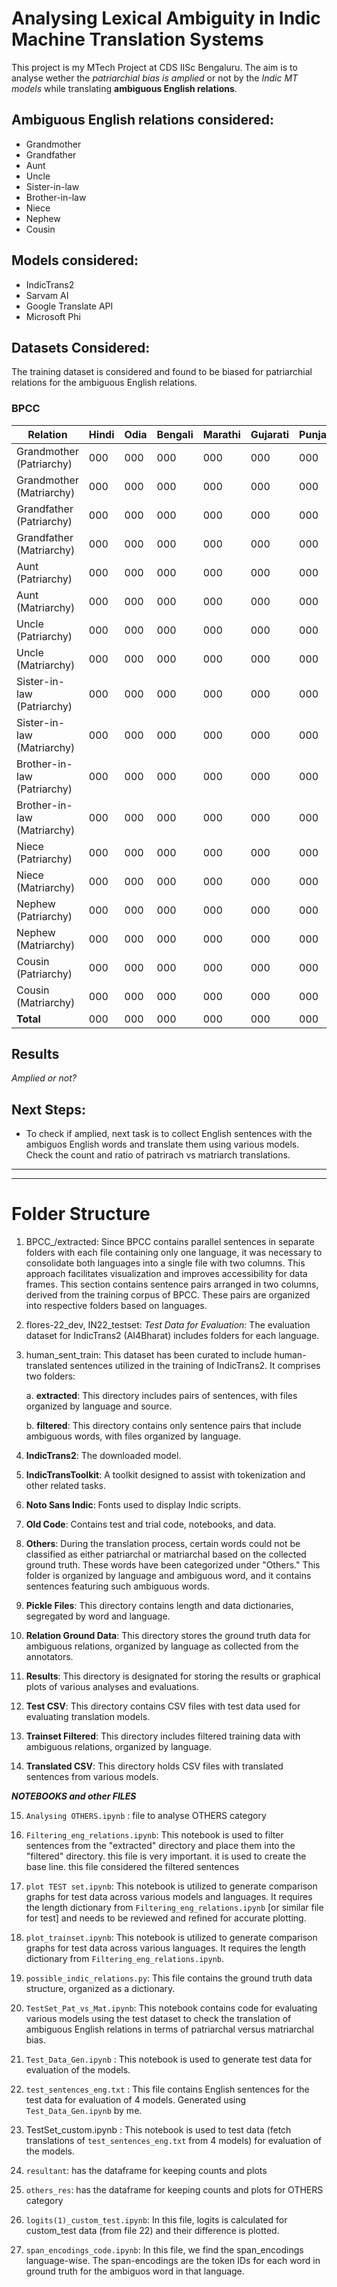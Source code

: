 # Analysing Lexical Ambiguity in Indic Machine Translation Systems

This project is my MTech Project at CDS IISc Bengaluru. The aim is to analyse wether the *patriarchial bias is amplied* or not by the *Indic MT models* while translating **ambiguous English relations**.

## Ambiguous English relations considered: 
- Grandmother
- Grandfather
- Aunt
- Uncle
- Sister-in-law
- Brother-in-law
- Niece
- Nephew
- Cousin

## Models considered: 
- IndicTrans2
- Sarvam AI
- Google Translate API
- Microsoft Phi
## Datasets Considered:
The training dataset is considered and found to be biased for patriarchial relations for the ambiguous English relations.

### BPCC 
<!-- ### BPCC  -->
<!-- 
draw tables with columns as languages (n total), rows as relations (n total) but each row has sub rows as patriarchy n matriachy. cells will have the values of no.of sentences translated/available in training set for that relation in that language. Fill with dummy value "000" for now-->

| Relation       | Hindi |  Odia | Bengali |  Marathi |  Gujarati |  Punjabi |  Tamil |  Telugu |  Kannada |  Malayalam | **Total** |
|----------------|-------|-------|---------|----------|-----------|----------|--------|---------|----------|------------| --------- |
| Grandmother (Patriarchy)    | 000 | 000 | 000 | 000 | 000 | 000 | 000 | 000 | 000 | 000 |  000 |
| Grandmother (Matriarchy)    | 000 | 000 | 000 | 000 | 000 | 000 | 000 | 000 | 000 | 000 |  000 |
| Grandfather (Patriarchy) | 000 | 000 | 000 | 000 | 000 | 000 | 000 | 000 | 000 | 000 | 000 |
| Grandfather (Matriarchy) | 000 | 000 | 000 | 000 | 000 | 000 | 000 | 000 | 000 | 000 | 000 |
| Aunt (Patriarchy) | 000 | 000 | 000 | 000 | 000 | 000 | 000 | 000 | 000 | 000 | 000 |
| Aunt (Matriarchy) | 000 | 000 | 000 | 000 | 000 | 000 | 000 | 000 | 000 | 000 | 000 |
| Uncle (Patriarchy) | 000 | 000 | 000 | 000 | 000 | 000 | 000 | 000 | 000 | 000 | 000 |
| Uncle (Matriarchy) | 000 | 000 | 000 | 000 | 000 | 000 | 000 | 000 | 000 | 000 | 000 |
| Sister-in-law (Patriarchy) | 000 | 000 | 000 | 000 | 000 | 000 | 000 | 000 | 000 | 000 | 000 |
| Sister-in-law (Matriarchy) | 000 | 000 | 000 | 000 | 000 | 000 | 000 | 000 | 000 | 000 | 000 |
| Brother-in-law (Patriarchy) | 000 | 000 | 000 | 000 | 000 | 000 | 000 | 000 | 000 | 000 | 000 |
| Brother-in-law (Matriarchy) | 000 | 000 | 000 | 000 | 000 | 000 | 000 | 000 | 000 | 000 | 000 |
| Niece (Patriarchy) | 000 | 000 | 000 | 000 | 000 | 000 | 000 | 000 | 000 | 000 | 000 |
| Niece (Matriarchy) | 000 | 000 | 000 | 000 | 000 | 000 | 000 | 000 | 000 | 000 | 000 |
| Nephew (Patriarchy) | 000 | 000 | 000 | 000 | 000 | 000 | 000 | 000 | 000 | 000 | 000 |
| Nephew (Matriarchy) | 000 | 000 | 000 | 000 | 000 | 000 | 000 | 000 | 000 | 000 | 000 |
| Cousin (Patriarchy) | 000 | 000 | 000 | 000 | 000 | 000 | 000 | 000 | 000 | 000 | 000 |
| Cousin (Matriarchy) | 000 | 000 | 000 | 000 | 000 | 000 | 000 | 000 | 000 | 000 000 | |
| **Total** | 000 | 000 | 000 | 000 | 000 | 000 | 000 | 000 | 000 | 000 000 | |



## Results

 *Amplied or not?*

## Next Steps:
- To check if amplied, next task is to collect English sentences with the ambiguos English words and translate them using various models. Check the count and ratio of patrirach vs matriarch translations.


--------
--------

 # Folder Structure
 1. BPCC_/extracted:
Since BPCC contains parallel sentences in separate folders with each file containing only one language, it was necessary to consolidate both languages into a single file with two columns. This approach facilitates visualization and improves accessibility for data frames.
This section contains sentence pairs arranged in two columns, derived from the training corpus of BPCC. These pairs are organized into respective folders based on languages.
<!-- table to show no.of sentences in each language? not needed laready must have been done by bpcc -->




 2. flores-22_dev, IN22_testset:
*Test Data for Evaluation:* 
The evaluation dataset for IndicTrans2 (AI4Bharat) includes folders for each language. 
<!-- Each folder contains two files: one with English sentences and the other with corresponding Indic sentences. -->


3. human_sent_train:
This dataset has been curated to include human-translated sentences utilized in the training of IndicTrans2. It comprises two folders:

     a. **extracted**: This directory includes pairs of sentences, with files organized by language and source.

     b. **filtered**: This directory contains only sentence pairs that include ambiguous words, with files organized by language.

4. **IndicTrans2**: The downloaded model.

5. **IndicTransToolkit**: A toolkit designed to assist with tokenization and other related tasks.

6. **Noto Sans Indic**: Fonts used to display Indic scripts.

7. **Old Code**: Contains test and trial code, notebooks, and data.

8. **Others**: During the translation process, certain words could not be classified as either patriarchal or matriarchal based on the collected ground truth. These words have been categorized under "Others." This folder is organized by language and ambiguous word, and it contains sentences featuring such ambiguous words.

9. **Pickle Files**: This directory contains length and data dictionaries, segregated by word and language.

10. **Relation Ground Data**: This directory stores the ground truth data for ambiguous relations, organized by language as collected from the annotators.

11. **Results**: This directory is designated for storing the results or graphical plots of various analyses and evaluations.

12. **Test CSV**: This directory contains CSV files with test data used for evaluating translation models.

13. **Trainset Filtered**: This directory includes filtered training data with ambiguous relations, organized by language.

14. **Translated CSV**: This directory holds CSV files with translated sentences from various models.


***NOTEBOOKS and other FILES***


15. `Analysing OTHERS.ipynb` : file to analyse OTHERS category
16. `Filtering_eng_relations.ipynb`: This notebook is used to filter sentences from the "extracted" directory and place them into the "filtered" directory. this file is very important. it is used to create the base line. this file considered the filtered sentences

17. `plot TEST set.ipynb`: This notebook is utilized to generate comparison graphs for test data across various models and languages. It requires the length dictionary from `Filtering_eng_relations.ipynb` [or similar file for test] and needs to be reviewed and refined for accurate plotting.

18. `plot_trainset.ipynb`: This notebook is utilized to generate comparison graphs for test data across various languages. It requires the length dictionary from `Filtering_eng_relations.ipynb`.

19. `possible_indic_relations.py`: This file contains the ground truth data structure, organized as a dictionary.
20. `TestSet_Pat_vs_Mat.ipynb`: This notebook contains code for evaluating various models using the test dataset to check the translation of ambiguous English relations in terms of patriarchal versus matriarchal bias.

21. `Test_Data_Gen.ipynb` : This notebook is used to generate test data for evaluation of the models. 

22. `test_sentences_eng.txt` : This file contains English sentences for the test data for evaluation of 4 models. Generated using `Test_Data_Gen.ipynb` by me.

23. TestSet_custom.ipynb : This notebook is used to test data (fetch translations of `test_sentences_eng.txt` from 4 models) for evaluation of the models. 

24. `resultant`: has the dataframe for keeping counts and plots
25. `others_res`: has the dataframe for keeping counts and plots for OTHERS category
26. `logits(1)_custom_test.ipynb`: In this file, logits is calculated for custom_test data (from file 22) and their difference is plotted. 
27. `span_encodings_code.ipynb`: In this file, we find the span_encodings language-wise. The span-encodings are  the token IDs for each word in ground truth for the ambiguos word in that language.  




 <!-- Corpus Name: wikimedia
     Package: wikimedia.en-hi in Moses format
     Website: http://opus.nlpl.eu/wikimedia-v20230407.php
     Release: v20230407
Release date: Thu Apr 13 09:40:02 EEST 2023
     License: <a href=https://creativecommons.org/licenses/by-sa/4.0/>CC–BY-SA 4.0</a></p>

This package is part of OPUS - the open collection of parallel corpora
OPUS Website: http://opus.nlpl.eu

Please <a href="http://opus.lingfil.uu.se/LREC2012.txt">cite the following article</a> if you use the OPUS packages and downloads in your own work:<br/> J. Tiedemann, 2012, <a href="http://www.lrec-conf.org/proceedings/lrec2012/pdf/463_Paper.pdf"><i>Parallel Data, Tools and Interfaces in OPUS.</i></a> In Proceedings of the 8th International Conference on Language Resources and Evaluation (LREC 2012)<br/>

Wikipedia translations published by the wikimedia foundation and their article translation system. The parallel data sets are published at https://dumps.wikimedia.org/other/contenttranslation NEW: additional sentence alignment to avoid long segments in translation units
 -->
